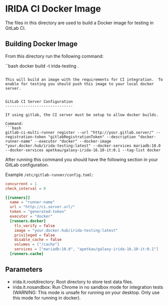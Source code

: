 IRIDA CI Docker Image
=====================

The files in this directory are used to build a Docker image for testing in GitLab CI.

Building Docker Image
---------------------

From this directory run the following command:

``bash
docker build -t irida-testing .
```

This will build an image with the requirements for CI integration.  To enable for testing you should push this image to your local docker server.


GitLab CI Server Configuration
------------------------------

If using gitlab, the CI server must be setup to allow docker builds.  

Command:
```bash
gitlab-ci-multi-runner register --url "http://your.gitlab.server/" --registration-token "gitlabRegistrationToken" --description "docker-runner-name" --executor "docker" --docker-image "your.docker.hub/irida-testing:latest" --docker-services mariadb:10.0 --docker-services apetkau/galaxy-irida-16.10-it:0.1 --tag-list docker

```

After running this command you should have the following section in your GitLab configuration.

Example `/etc/gitlab-runner/config.toml`:

```toml
concurrent = 1
check_interval = 0

[[runners]]
  name = "runner-name"
  url = "http://ci.server.url/"
  token = "generated-token"
  executor = "docker"
  [runners.docker]
    tls_verify = false
    image = "your.docker.hub/irida-testing:latest"
    privileged = false
    disable_cache = false
    volumes = ["/cache"]
    services = ["mariadb:10.0", "apetkau/galaxy-irida-16.10-it:0.1"]
  [runners.cache]

```

Parameters
----------

* irida.it.rootdirectory: Root directory to store test data files.
* irida.it.nosandbox: Run Chrome in no sandbox mode for integration tests (WARNING: This mode is unsafe for running on your desktop.  Only use this mode for running in docker).
